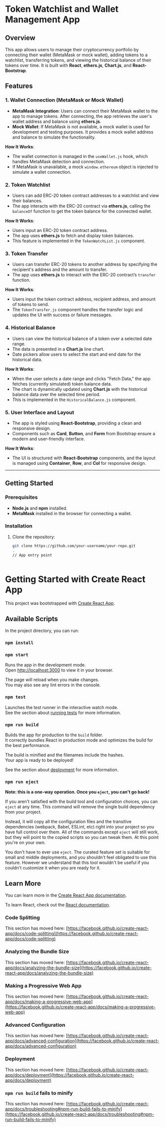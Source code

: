 # Token Watchlist and Wallet Management App

## Overview

This app allows users to manage their cryptocurrency portfolio by connecting their wallet (MetaMask or mock wallet), adding tokens to a watchlist, transferring tokens, and viewing the historical balance of their tokens over time. It is built with **React**, **ethers.js**, **Chart.js**, and **React-Bootstrap**.

## Features

### 1. Wallet Connection (MetaMask or Mock Wallet)
   - **MetaMask Integration**: Users can connect their MetaMask wallet to the app to manage tokens. After connecting, the app retrieves the user's wallet address and balance using **ethers.js**.
   - **Mock Wallet**: If MetaMask is not available, a mock wallet is used for development and testing purposes. It provides a mock wallet address and balance to simulate the functionality.
   
   **How It Works**:
   - The wallet connection is managed in the `useWallet.js` hook, which handles MetaMask detection and connection.
   - If MetaMask is unavailable, a mock `window.ethereum` object is injected to simulate a wallet connection.
   
### 2. Token Watchlist
   - Users can add ERC-20 token contract addresses to a watchlist and view their balances.
   - The app interacts with the ERC-20 contract via **ethers.js**, calling the `balanceOf` function to get the token balance for the connected wallet.

   **How It Works**:
   - Users input an ERC-20 token contract address.
   - The app uses **ethers.js** to fetch and display token balances.
   - This feature is implemented in the `TokenWatchList.js` component.

### 3. Token Transfer
   - Users can transfer ERC-20 tokens to another address by specifying the recipient's address and the amount to transfer.
   - The app uses **ethers.js** to interact with the ERC-20 contract’s `transfer` function.

   **How It Works**:
   - Users input the token contract address, recipient address, and amount of tokens to send.
   - The `TokenTransfer.js` component handles the transfer logic and updates the UI with success or failure messages.

### 4. Historical Balance
   - Users can view the historical balance of a token over a selected date range.
   - The data is presented in a **Chart.js** line chart.
   - Date pickers allow users to select the start and end date for the historical data.

   **How It Works**:
   - When the user selects a date range and clicks "Fetch Data," the app fetches (currently simulated) token balance data.
   - The chart is dynamically updated using **Chart.js** with the historical balance data over the selected time period.
   - This is implemented in the `HistoricalBalance.js` component.

### 5. User Interface and Layout
   - The app is styled using **React-Bootstrap**, providing a clean and responsive design.
   - Components such as **Card**, **Button**, and **Form** from Bootstrap ensure a modern and user-friendly interface.

   **How It Works**:
   - The UI is structured with **React-Bootstrap** components, and the layout is managed using **Container**, **Row**, and **Col** for responsive design.

---

## Getting Started

### Prerequisites
- **Node.js** and **npm** installed.
- **MetaMask** installed in the browser for connecting a wallet.

### Installation

1. Clone the repository:
   ```bash
   git clone https://github.com/your-username/your-repo.git
   .
   // App entry point


   
# Getting Started with Create React App

This project was bootstrapped with [Create React App](https://github.com/facebook/create-react-app).

## Available Scripts

In the project directory, you can run:
### `npm install`
### `npm start`

Runs the app in the development mode.\
Open [http://localhost:3000](http://localhost:3000) to view it in your browser.

The page will reload when you make changes.\
You may also see any lint errors in the console.

### `npm test`

Launches the test runner in the interactive watch mode.\
See the section about [running tests](https://facebook.github.io/create-react-app/docs/running-tests) for more information.

### `npm run build`

Builds the app for production to the `build` folder.\
It correctly bundles React in production mode and optimizes the build for the best performance.

The build is minified and the filenames include the hashes.\
Your app is ready to be deployed!

See the section about [deployment](https://facebook.github.io/create-react-app/docs/deployment) for more information.

### `npm run eject`

**Note: this is a one-way operation. Once you `eject`, you can't go back!**

If you aren't satisfied with the build tool and configuration choices, you can `eject` at any time. This command will remove the single build dependency from your project.

Instead, it will copy all the configuration files and the transitive dependencies (webpack, Babel, ESLint, etc) right into your project so you have full control over them. All of the commands except `eject` will still work, but they will point to the copied scripts so you can tweak them. At this point you're on your own.

You don't have to ever use `eject`. The curated feature set is suitable for small and middle deployments, and you shouldn't feel obligated to use this feature. However we understand that this tool wouldn't be useful if you couldn't customize it when you are ready for it.

## Learn More

You can learn more in the [Create React App documentation](https://facebook.github.io/create-react-app/docs/getting-started).

To learn React, check out the [React documentation](https://reactjs.org/).

### Code Splitting

This section has moved here: [https://facebook.github.io/create-react-app/docs/code-splitting](https://facebook.github.io/create-react-app/docs/code-splitting)

### Analyzing the Bundle Size

This section has moved here: [https://facebook.github.io/create-react-app/docs/analyzing-the-bundle-size](https://facebook.github.io/create-react-app/docs/analyzing-the-bundle-size)

### Making a Progressive Web App

This section has moved here: [https://facebook.github.io/create-react-app/docs/making-a-progressive-web-app](https://facebook.github.io/create-react-app/docs/making-a-progressive-web-app)

### Advanced Configuration

This section has moved here: [https://facebook.github.io/create-react-app/docs/advanced-configuration](https://facebook.github.io/create-react-app/docs/advanced-configuration)

### Deployment

This section has moved here: [https://facebook.github.io/create-react-app/docs/deployment](https://facebook.github.io/create-react-app/docs/deployment)

### `npm run build` fails to minify

This section has moved here: [https://facebook.github.io/create-react-app/docs/troubleshooting#npm-run-build-fails-to-minify](https://facebook.github.io/create-react-app/docs/troubleshooting#npm-run-build-fails-to-minify)
